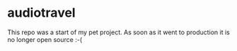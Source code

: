 # audiotravel
This repo was a start of my pet project. As soon as it went to production it is no longer open source :-(

